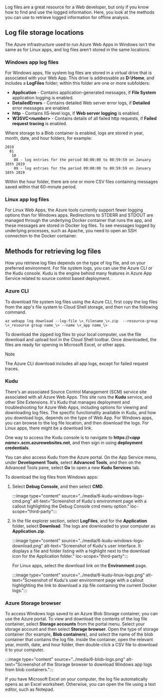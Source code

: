 Log files are a great resource for a Web developer, but only if you know how to find and use the logged information. Here, you look at the methods you can use to retrieve logged information for offline analysis. 

## Log file storage locations

The Azure infrastructure used to run Azure Web Apps in Windows isn't the same as for Linux apps, and log files aren't stored in the same locations.

### Windows app log files

For Windows apps, file system log files are stored in a virtual drive that is associated with your Web App. This drive is addressable as **D:\Home**, and includes a **LogFiles** folder; within this folder are one or more subfolders:

- **Application** - Contains application-generated messages, if **File System** application logging is enabled.
- **DetailedErrors** - Contains detailed Web server error logs, if **Detailed** error messages are enabled.
- **http** - Contains IIS-level logs, if **Web server logging** is enabled.
- **W3SVC\<_number_\>** - Contains details of all failed http requests, if **Failed request tracing** is enabled.

Where storage to a Blob container is enabled, logs are stored in year, month, date, and hour folders, for example:

   ```
   2019
     01
      10
       08 - log entries for the period 08:00:00 to 08:59:59 on January 10th 2019
       09 - log entries for the period 09:00:00 to 09:59:59 on January 10th 2019
   ```

Within the hour folder, there are one or more CSV files containing messages saved within that 60-minute period.

### Linux app log files

For Linux Web Apps, the Azure tools currently support fewer logging options than for Windows apps. Redirections to STDERR and STDOUT are managed through the underlying Docker container that runs the app, and these messages are stored in Docker log files. To see messages logged by underlying processes, such as Apache, you need to open an SSH connection to the Docker container.

## Methods for retrieving log files

How you retrieve log files depends on the type of log file, and on your preferred environment. For file system logs, you can use the Azure CLI or the Kudu console. Kudu is the engine behind many features in Azure App Service related to source control based deployment.

### Azure CLI

To download file system log files using the Azure CLI, first copy the log files from the app's file system to Cloud Shell storage, and then run the following command.

   ```azurecli
   az webapp log download --log-file \<_filename_\>.zip  --resource-group \<_resource group name_\> --name \<_app name_\>
   ```

To download the zipped log files to your local computer, use the file download and upload tool in the Cloud Shell toolbar. Once downloaded, the files are ready for opening in Microsoft Excel, or other apps. 

   > [!NOTE]
   > The Azure CLI download includes all app logs, except for failed request traces.

### Kudu

There's an associated Source Control Management (SCM) service site associated with all Azure Web Apps. This site runs the **Kudu** service, and other Site Extensions. It's Kudu that manages deployment and troubleshooting for Azure Web Apps, including options for viewing and downloading log files. The specific functionality available in Kudu, and how you download logs, depends on the type of Web App. For Windows apps, you can browse to the log file location, and then download the logs. For Linux apps, there might be a download link.

One way to access the Kudu console is to navigate to **https://\<_app name_\>.scm.azurewebsites.net**, and then sign in using **deployment credentials**.  

You can also access Kudu from the Azure portal. On the App Service menu, under **Development Tools**, select **Advanced Tools**, and then on the Advanced Tools pane, select **Go** to open a new **Kudu Services** tab.

To download the log files from Windows apps:

1. Select **Debug Console**, and then select **CMD**.

   :::image type="content" source="../media/6-kudu-windows-logs-cmd.png" alt-text="Screenshot of Kudu's environment page with a callout highlighting the Debug Console cmd menu option." loc-scope="third-party"::: <!-- Kudu service, no-loc -->

1. In the file explorer section, select **LogFiles**, and for the **Application** folder, select **Download**. The logs are downloaded to your computer as **Application.zip**.

   :::image type="content" source="../media/6-kudu-windows-logs-download.png" alt-text="Screenshot of Kudu's user interface. It displays a file and folder listing with a highlight next to the download icon for the Application folder." loc-scope="third-party"::: <!-- "Kudu service, no-loc -->

   For Linux apps, select the download link on the **Environment** page.

   :::image type="content" source="../media/6-kudu-linux-logs.png" alt-text="Screenshot of Kudu's user environment page with a callout highlighting the link to download a zip file containing the current Docker logs."::: <!-- Kudu service, no-loc -->

### Azure Storage browser

To access Windows logs saved to an Azure Blob Storage container, you can use the Azure portal. To view and download the contents of the log file container, select **Storage accounts** from the portal menu. Select your storage account and then select **Storage browser**. Open the type of storage container (for example, **Blob containers**), and select the name of the blob container that contains the log file. Inside the container, open the relevant year, month, date, and hour folder, then double-click a CSV file to download it to your computer.

   :::image type="content" source="../media/6-blob-logs.png" alt-text="Screenshot of the Storage browser to download Windows app logs from blob containers.":::

If you have Microsoft Excel on your computer, the log file automatically opens as an Excel worksheet. Otherwise, you can open the file using a text editor, such as Notepad.

